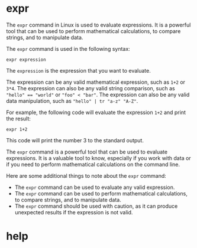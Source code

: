 # expr

The `expr` command in Linux is used to evaluate expressions. It is a powerful tool that can be used to perform mathematical calculations, to compare strings, and to manipulate data.

The `expr` command is used in the following syntax:

```
expr expression
```

The `expression` is the expression that you want to evaluate.

The expression can be any valid mathematical expression, such as `1+2` or `3*4`. The expression can also be any valid string comparison, such as `"hello" == "world"` or `"foo" < "bar"`. The expression can also be any valid data manipulation, such as `"hello" | tr "a-z" "A-Z"`.

For example, the following code will evaluate the expression `1+2` and print the result:

```
expr 1+2
```

This code will print the number 3 to the standard output.

The `expr` command is a powerful tool that can be used to evaluate expressions. It is a valuable tool to know, especially if you work with data or if you need to perform mathematical calculations on the command line.

Here are some additional things to note about the `expr` command:

* The `expr` command can be used to evaluate any valid expression.
* The `expr` command can be used to perform mathematical calculations, to compare strings, and to manipulate data.
* The `expr` command should be used with caution, as it can produce unexpected results if the expression is not valid.




# help 

```

```
